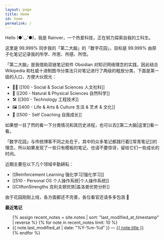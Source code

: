 ```yaml
---
layout: page
title: Home
id: home
permalink: /
---
```


Hello (●'◡'●)，我是 Rainver，一个热爱科技，正在努力探索自我的工科生。

这里是 99.999% 同步我的「第二大脑」的「数字花园」，目标是 99.999% 由原子化笔记记录我的所学、所思、所感、所悟。

「第二大脑」是我借助双链笔记软件 Obsidian 对知识网络理念的实践，因此结合 Wikipedia 和杜威十进制图书分类法只对笔记进行了两级的粗放分类，下面是第一级的入口，方便大伙观光：

- 🧑‍🎓 [[100 - Social & Social Sciences 人文社科]]
- 🧬 [[200 - Natural & Physical Sciences 自然科学]]
- 🛠️ [[300 - Technology 工程技术]]
- 🖼️ [[400 - Life & Arts & Culture 生活 & 艺术 & 文化]]
- 🧘 [[500 - Self Coaching 自我成长]]

如果想一目了然的看一下分类情况和其历史进程，也可以去[[第二大脑|这里]]看一看。

「数字花园」与传统博客不同之处在于，其中的众多笔记都践行着[[常青笔记]]的理念，所以如果发现了一些只有模板的笔记，也请不要惊讶，留给它们一些成长的时间。

近期主要在以下几个领域辛勤耕耘：

- [[Reinforcement Learning 强化学习|强化学习]]
- [[510 - Personal OS 个人操作系统|个人操作系统]]
- [[CliftonStrengths 克利夫顿优势|盖洛普优势分析]]

由于花园刚刚上线，各方面都还不完善，各位看官还请多多包涵 🤝

<strong>最近笔记</strong>

<ul>
  {% assign recent_notes = site.notes | sort: "last_modified_at_timestamp" | reverse %}
  {% for note in recent_notes limit: 10 %}
    <li>
      {{ note.last_modified_at | date: "%Y-%m-%d" }} — <a class="internal-link" href="{{ note.url }}">{{ note.title }}</a>
    </li>
  {% endfor %}
</ul>

<style>
  .wrapper {
    max-width: 46em;
  }
</style>
